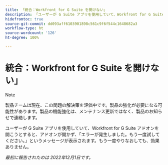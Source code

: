 ```yaml
---
title: 「統合：Workfront for G Suite を開けない」
description: 「ユーザーが G Suite アプリを使用していて、Workfront for G Suite アドオンを開こうとすると、アドオンが開かず、「エラーが発生しました。もう一度試してください。」というメッセージが表示されます。もう一度やりなおしても、効果ありません。「
hidefromtoc: true
source-git-commit: dd093aff6103901898c561c9f6f544c1648682a3
workflow-type: ht
source-wordcount: '126'
ht-degree: 100%

---
```



# 統合：Workfront for G Suite を開けない」

>[!NOTE]
>
>製品チームは現在、この問題の解決策を評価中です。製品の強化が必要になる可能性があります。製品の機能強化は、メンテナンス更新ではなく、製品のお知らせで連絡します。

ユーザーが G Suite アプリを使用していて、Workfront for G Suite アドオンを開こうとすると、アドオンが開かず、「エラーが発生しました。もう一度試してください。」というメッセージが表示されます。もう一度やりなおしても、効果ありません。

_最初に報告されたのは 2022年12月1日です。_

